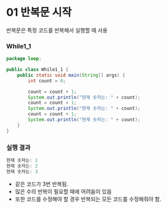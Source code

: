 # 01 반복문 시작
반복문은 특정 코드를 반복해서 실행할 때 사용
### While1_1
```java
package loop;

public class While1_1 {
    public static void main(String[] args) {
        int count = 0;

        count = count + 1;
        System.out.println("현재 숫자는: " + count);
        count = count + 1;
        System.out.println("현재 숫자는: " + count);
        count = count + 1;
        System.out.println("현재 숫자는: " + count);
    }
}
```
### 실행 결과
```java
현재 숫자는: 1
현재 숫자는: 2
현재 숫자는: 3
```

- 같은 코드가 3번 반복됨.
- 많은 수의 반복이 필요할 때에 어려움이 있음
- 또한 코드를 수정해야 할 경우 반복되는 모든 코드를 수정해줘야 함.
